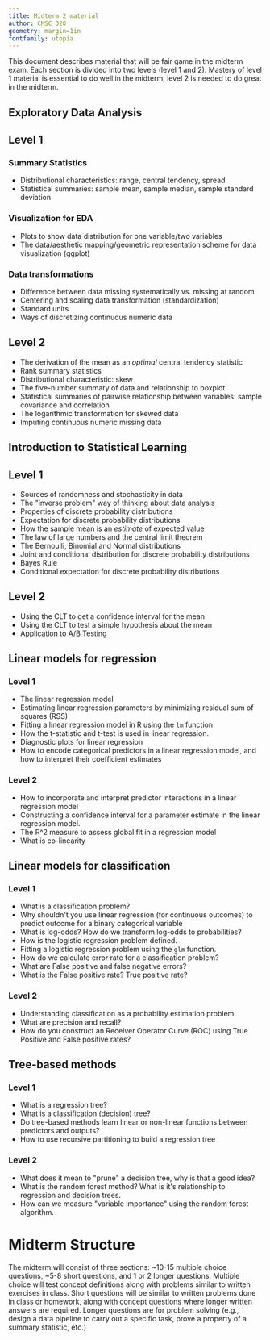 ```yaml
---
title: Midterm 2 material
author: CMSC 320
geometry: margin=1in
fontfamily: utopia
---
```


This document describes material that will be fair game in the midterm exam. Each section is divided into two levels (level 1 and 2). Mastery of level 1 material is essential to do well in the midterm, level 2 is needed to do great in the midterm.

## Exploratory Data Analysis

## Level 1

### Summary Statistics
- Distributional characteristics: range, central tendency, spread
- Statistical summaries: sample mean, sample median, sample standard deviation

### Visualization for EDA
- Plots to show data distribution for one variable/two variables
- The data/aesthetic mapping/geometric representation scheme for data visualization (ggplot)

### Data transformations
- Difference between data missing systematically vs. missing at random
- Centering and scaling data transformation (standardization)
- Standard units
- Ways of discretizing continuous numeric data

## Level 2

- The derivation of the mean as an _optimal_ central tendency statistic
- Rank summary statistics
- Distributional characteristic: skew
- The five-number summary of data and relationship to boxplot
- Statistical summaries of pairwise relationship between variables: sample covariance and correlation
- The logarithmic transformation for skewed data
- Imputing continuous numeric missing data

## Introduction to Statistical Learning

## Level 1

- Sources of randomness and stochasticity in data
- The "inverse problem" way of thinking about data analysis
- Properties of discrete probability distributions
- Expectation for discrete probability distributions
- How the sample mean is an _estimate_ of expected value
- The law of large numbers and the central limit theorem
- The Bernoulli, Binomial and Normal distributions
- Joint and conditional distribution for discrete probability distributions
- Bayes Rule
- Conditional expectation for discrete probability distributions

## Level 2

- Using the CLT to get a confidence interval for the mean
- Using the CLT to test a simple hypothesis about the mean
- Application to A/B Testing

## Linear models for regression

### Level 1

- The linear regression model
- Estimating linear regression parameters by minimizing residual sum of squares (RSS)
- Fitting a linear regression model in R using the `lm` function
- How the t-statistic and t-test is used in linear regression.
- Diagnostic plots for linear regression
- How to encode categorical predictors in a linear regression model, and how to interpret their coefficient estimates

### Level 2

- How to incorporate and interpret predictor interactions in a linear regression model
- Constructing a confidence interval for a parameter estimate in the linear regression model.
- The R^2 measure to assess global fit in a regression model
- What is co-linearity

## Linear models for classification

### Level 1

- What is a classification problem?
- Why shouldn't you use linear regression (for continuous outcomes) to predict outcome for a binary categorical variable
- What is log-odds? How do we transform log-odds to probabilities?
- How is the logistic regression problem defined.
- Fitting a logistic regression problem using the `glm` function.
- How do we calculate error rate for a classification problem?
- What are False positive and false negative errors?
- What is the False positive rate? True positive rate?

### Level 2

- Understanding classification as a probability estimation problem.
- What are precision and recall?
- How do you construct an Receiver Operator Curve (ROC) using True Positive and False positive rates?

## Tree-based methods

### Level 1

- What is a regression tree?
- What is a classification (decision) tree?
- Do tree-based methods learn linear or non-linear functions between predictors and outputs?
- How to use recursive partitioning to build a regression tree

### Level 2

- What does it mean to "prune" a decision tree, why is that a good idea?
- What is the random forest method? What is it's relationship to regression and decision trees.
- How can we measure "variable importance" using the random forest algorithm.

# Midterm Structure

The midterm will consist of three sections: ~10-15 multiple choice questions, ~5-8 short questions, and 1 or 2 longer questions. 
Multiple choice will test concept definitions along with problems similar to written exercises in class. Short questions will
be similar to written problems done in class or homework, along with concept questions where longer written answers are required.
Longer questions are for problem solving (e.g., design a data pipeline to carry out a specific task, prove a property of a summary statistic,
etc.)
